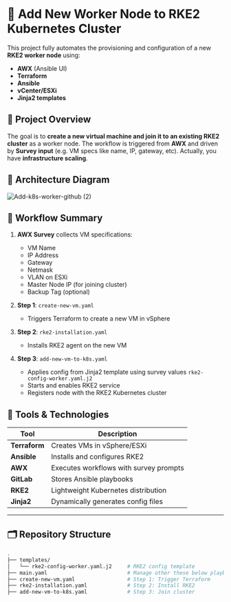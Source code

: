 # 🚀 Add New Worker Node to RKE2 Kubernetes Cluster

This project fully automates the provisioning and configuration of a new **RKE2 worker node** using:

- **AWX** (Ansible UI)
- **Terraform**
- **Ansible**
- **vCenter/ESXi**
- **Jinja2 templates**


## 🧩 Project Overview

The goal is to **create a new virtual machine and join it to an existing RKE2 cluster** as a worker node. The workflow is triggered from **AWX** and driven by **Survey input** (e.g. VM specs like name, IP, gateway, etc). Actually, you have **infrastructure scaling**. 


## 📸 Architecture Diagram
![Add-k8s-worker-github (2)](https://github.com/user-attachments/assets/a7b5138b-3a68-4153-b909-0266f780e6ec)


## 🔁 Workflow Summary

1. **AWX Survey** collects VM specifications:
   - VM Name
   - IP Address
   - Gateway
   - Netmask
   - VLAN on ESXi
   - Master Node IP (for joining cluster)
   - Backup Tag (optional)

2. **Step 1**: `create-new-vm.yaml`
   - Triggers Terraform to create a new VM in vSphere

3. **Step 2**: `rke2-installation.yaml`
   - Installs RKE2 agent on the new VM

4. **Step 3**: `add-new-vm-to-k8s.yaml`
   - Applies config from Jinja2 template using survey values `rke2-config-worker.yaml.j2`
   - Starts and enables RKE2 service
   - Registers node with the RKE2 Kubernetes cluster

## 🧰 Tools & Technologies

| Tool            | Description                              |
|-----------------|------------------------------------------|
| **Terraform**    | Creates VMs in vSphere/ESXi              |
| **Ansible**      | Installs and configures RKE2             |
| **AWX**          | Executes workflows with survey prompts   |
| **GitLab**       | Stores Ansible playbooks                 |
| **RKE2**         | Lightweight Kubernetes distribution      |
| **Jinja2**       | Dynamically generates config files       |

---

## 🗂 Repository Structure

```bash
.
├── templates/
│   └── rke2-config-worker.yaml.j2     # RKE2 config template
├── main.yaml                          # Manage other these below playbbok
├── create-new-vm.yaml                 # Step 1: Trigger Terraform
├── rke2-installation.yaml             # Step 2: Install RKE2
├── add-new-vm-to-k8s.yaml             # Step 3: Join cluster
